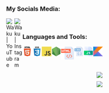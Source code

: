 
### My Socials Media:

[<img align="left" alt="Waku | YouTube" width="22px" src="https://cdn.jsdelivr.net/npm/simple-icons@v3/icons/youtube.svg" />][youtube]
[<img align="left" alt="Waku | Instagram" width="22px" src="https://cdn.jsdelivr.net/npm/simple-icons@v3/icons/instagram.svg" />][instagram]

<br />

### Languages and Tools:

[<img align="left" alt="HTML5" width="26px" src="https://raw.githubusercontent.com/github/explore/80688e429a7d4ef2fca1e82350fe8e3517d3494d/topics/html/html.png" />][website]
[<img align="left" alt="CSS3" width="26px" src="https://raw.githubusercontent.com/github/explore/80688e429a7d4ef2fca1e82350fe8e3517d3494d/topics/css/css.png" />][website]
[<img align="left" alt="JavaScript" width="26px" src="https://raw.githubusercontent.com/github/explore/80688e429a7d4ef2fca1e82350fe8e3517d3494d/topics/javascript/javascript.png" />][website]
[<img align="left" alt="Node.js" width="26px" src="https://raw.githubusercontent.com/github/explore/80688e429a7d4ef2fca1e82350fe8e3517d3494d/topics/nodejs/nodejs.png" />][website]


<img align="left" alt="HTML" width="35px" src="https://github.com/maxencedorizon/maxencedorizon/blob/main/imgs/html.png?raw=true" />
<img align="left" alt="CSS" width="26px" src="https://github.com/maxencedorizon/maxencedorizon/blob/main/imgs/css.png?raw=true" />
<img align="left" alt="JS" width="26px" src="https://github.com/maxencedorizon/maxencedorizon/blob/main/imgs/js.png?raw=true" />
<img align="left" alt="KOTLIN" width="26px" src="https://github.com/maxencedorizon/maxencedorizon/blob/main/imgs/Kotlin_Icon.svg.png?raw=true" />


<br />
<br />

<h2 align="center">
  <a href="https://github.com/maxencedorizon">
    <img align="center" src="https://github-readme-stats.vercel.app/api/?username=maxencedorizon&show_icons=true&theme=onedark">
  </a>
  <br>
  <a href="https://github.com/maxencedorizon">
    <img align="center" src="https://github-readme-stats.vercel.app/api/top-langs/?username=maxencedorizon&layout=compact&theme=onedark">
  </a>
</h2>




[youtube]: https://www.youtube.com/channel/UCRvpeMTrKoeyNn89-lh3iBg
[instagram]: https://www.instagram.com/maxou_kcdq/
[vscode]: https://code.visualstudio.com/
[website]: https://wakusay.fr/
